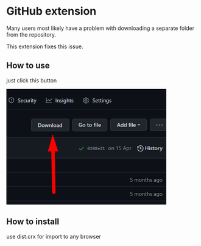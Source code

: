 # GitHub extension

Many users most likely have a problem with downloading a separate folder from the repository.

This extension fixes this issue.

## How to use

just click this button

![alt text](https://github.com/Volshebnik09/github-extension/blob/main/readme/preview.png?raw=true)

## How to install

use dist.crx for import to any browser